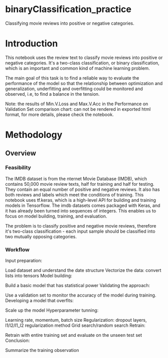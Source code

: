 # binaryClassification_practice
Classifying movie reviews into positive or negative categories.

# Introduction
This notebook uses the review text to classify movie reviews into positive or negative categories. It's a two-class classification, or binary classification, which is an important and common kind of machine learning problem.

The main goal of this task is to find a reliable way to evaluate the performance of the model so that the relationship between optimization and generalization, underfitting and overfitting could be monitored and observed, i.e, to find a balance in the tension.

Note: the results of Min.V.Loss and Max.V.Acc in the Performance on Validation Set comparison chart: can not be rendered in exported html format, for more details, please check the notebook.

# Methodology
## Overview
### Feasibility
The IMDB dataset is from the nternet Movie Database (IMDB), which contains 50,000 movie review texts, half for training and half for testing. They contain an equal number of positive and negative reviews. It also has both reviews and labels which meet the conditions of training. This notebook uses tf.keras, which is a high-level API for building and training models in Tensorflow. The imdb datasets comes packaged with Keras, and it has already been turned into sequences of integers. This enables us to focus on model building, training, and evaluation.

The problem is to classify positive and negative movie reviews, therefore it's two-class classification - each input sample should be classified into two mutually opposing categories.

### Workflow
Input preparation:

Load dataset and understand the date structure
Vectorize the data: convert lists into tensors
Model building:

Build a basic model that has statistical power
Validating the approach:

Use a validation set to monitor the accuracy of the model during training.
Developing a model that overfits:

Scale up the model
Hyperparameter tunning:

Learning rate, momentum, batch size
Regularization: dropout layers, l1/l2/l1_l2 regularization method
Grid search/random search
Retrain:

Retrain with entire training set and evaluate on the unseen test set
Conclusion:

Summarize the training observation
